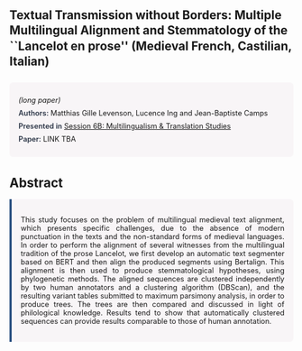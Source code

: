
<style>    
    h2 {
        margin-top: 0;
        margin-bottom: 1.5rem;
        line-height: 1.3;
    }
    
    h3 {
        margin-top: 2rem;
        margin-bottom: 1rem;
        font-size: 1.4rem;
        font-weight:bold;
    }
    
    .metadata {
        background-color: rgba(96,24,67,0.03);
        padding: 1rem;
        font-size:0.8rem;
        border-radius: 6px;
        margin-bottom: 2rem;
    }
    
    .metadata p {
        margin: 0.5rem 0;
    }
    
    .abstract {
        text-align: justify;
        font-size:0.8rem;
        padding: 1rem;
        background-color: rgba(96,24,67,0.03);
        border-left: 4px solid #2c5282;
        border-radius: 0 6px 6px 0;
    }
    
    strong {
        color: #2d3748;
        font-weight: 600;
    }
</style>
<main role="main">
<h2> Textual Transmission without Borders: Multiple Multilingual Alignment and Stemmatology of the ``Lancelot en prose'' (Medieval French, Castilian, Italian)</h2>

<section class="metadata">
<p style='font-size:0.8rem'><i>(long paper)</i></p>
<p><strong>Authors:</strong> Matthias Gille Levenson, Lucence Ing and Jean-Baptiste Camps</p>
<p><strong>Presented in</strong> <a href="/programme/#session6B">Session 6B: Multilingualism & Translation Studies</a></p>
<p><strong>Paper:</strong> LINK TBA</p>
</section>

<section>
<h3>Abstract</h3>
<div class="abstract">
<p>This study focuses on the problem of multilingual medieval text alignment, which presents specific challenges, due to the absence of modern punctuation in the texts and the non-standard forms of medieval languages. In order to perform the alignment of several witnesses from the multilingual tradition of the prose  Lancelot, we first develop an automatic text segmenter based on BERT and then align the produced segments using Bertalign. This alignment is then used to produce stemmatological hypotheses, using phylogenetic methods. The aligned sequences are clustered independently by two human annotators and a clustering algorithm (DBScan), and the resulting variant tables submitted to maximum parsimony analysis, in order to produce trees. The trees are then compared and discussed in light of philological knowledge. Results tend to show that automatically clustered sequences can provide results comparable to those of human annotation.</p>
</div>
</section>
</main>